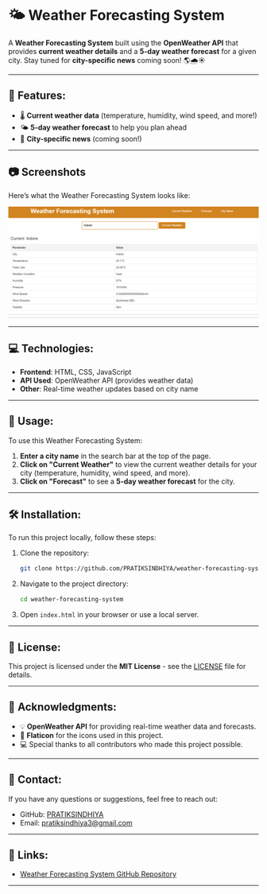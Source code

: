 # 🌤️ Weather Forecasting System

A **Weather Forecasting System** built using the **OpenWeather API** that provides **current weather details** and a **5-day weather forecast** for a given city. Stay tuned for **city-specific news** coming soon! 🌎🌧️☀️

---

## 🚀 Features:
- 🌡️ **Current weather data** (temperature, humidity, wind speed, and more!)
- 🌤️ **5-day weather forecast** to help you plan ahead
- 📰 **City-specific news** (coming soon!)

---

## 📷 Screenshots

Here’s what the Weather Forecasting System looks like:

![Weather Screenshot](WeatherForecasting.png)

---

## 💻 Technologies:
- **Frontend**: HTML, CSS, JavaScript
- **API Used**: OpenWeather API (provides weather data)
- **Other**: Real-time weather updates based on city name

---

## 🚀 Usage:

To use this Weather Forecasting System:

1. **Enter a city name** in the search bar at the top of the page.
2. **Click on "Current Weather"** to view the current weather details for your city (temperature, humidity, wind speed, and more).
3. **Click on "Forecast"** to see a **5-day weather forecast** for the city.

---

## 🛠️ Installation:

To run this project locally, follow these steps:

1. Clone the repository:
   ```bash
   git clone https://github.com/PRATIKSINDHIYA/weather-forecasting-system.git
   ```

2. Navigate to the project directory:
   ```bash
   cd weather-forecasting-system
   ```

3. Open `index.html` in your browser or use a local server.

---

## 📝 License:

This project is licensed under the **MIT License** - see the [LICENSE](LICENSE) file for details.

---

## 🙏 Acknowledgments:
- 💡 **OpenWeather API** for providing real-time weather data and forecasts.
- 🎨 **Flaticon** for the icons used in this project.
- 💻 Special thanks to all contributors who made this project possible.

---

## 📧 Contact:

If you have any questions or suggestions, feel free to reach out:

- GitHub: [PRATIKSINDHIYA](https://github.com/PRATIKSINDHIYA)
- Email: [pratiksindhiya3@gmail.com](mailto:pratiksindhiya3@gmail.com)

---

## 🔗 Links:

- [Weather Forecasting System GitHub Repository](https://github.com/PRATIKSINDHIYA/weather-forecasting-system)

---

